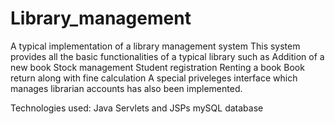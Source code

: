 # Library_management
A typical implementation of a library management system 
  This system provides all the basic functionalities of a typical library such as 
  Addition of a new book
  Stock management
  Student registration
  Renting a book
  Book return along with fine calculation
  A special priveleges interface which manages librarian accounts has also been implemented.
  
  Technologies used:
    Java Servlets and JSPs
    mySQL database
